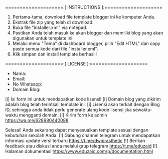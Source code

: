 ====================:[ INSTRUCTIONS ]:====================
1. Pertama-tama, download file template blogger ini ke komputer Anda.
2. Ekstrak file zip yang telah di download.
3. Buka file "installer.xml" via notepad.
4. Pastikan Anda telah masuk ke akun blogger dan memiliki blog yang akan digunakan untuk template ini.
5. Melalui menu "Tema" di dashboard blogger, pilih "Edit HTML" dan copy paste semua kode dari file "installer.xml".
6. Klik simpan dan install template berhasil!

====================:[ LICENSE ]:====================
- Nama:
- Email:
- No Whatsapp:
- Domain Blog:

[i] Isi form ini untuk mendapatkan kode lisensi!
[i] Domain blog yang dikirim adalah blog telah terintsall template ini.
[i] Lisensi akan terkait dengan Blog ID, sehingga anda tidak perlu generate ulang kode lisensi jika sewaktu-waktu mengganti domain.
[i] Kirim form ke admin https://wa.me/628980440088

Selesai! Anda sekarang dapat menyesuaikan template sesuai dengan kebutuhan sekolah Anda.
[!] Gabung channel telegram untuk mendapatkan informasi update versi terbaru https://t.me/dwiprasthetic
[!] Berikan feedback atau diskusi anda melalui grup telegram https://t.me/eduzaid
[!] Halaman dokumentasi https://www.eduzaid.com/p/documentation.html
